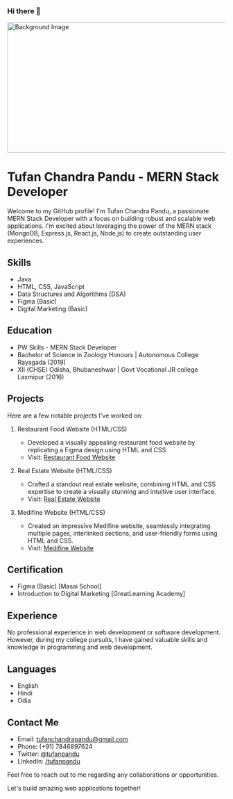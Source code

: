 ### Hi there 👋

<!--
**tufanpandu/tufanpandu** is a ✨ _special_ ✨ repository because its `README.md` (this file) appears on your GitHub profile.

Here are some ideas to get you started:

- 🔭 I’m currently working on ...
- 🌱 I’m currently learning ...
- 👯 I’m looking to collaborate on ...
- 🤔 I’m looking for help with ...
- 💬 Ask me about ...
- 📫 How to reach me: ...
- 😄 Pronouns: ...
- ⚡ Fun fact: ...
-->
<img src="https://camo.githubusercontent.com/c1dcb74cc1c1835b1d716f5051499a2814c683c806b15f04b0eba492863703e9/68747470733a2f2f63646e2e6472696262626c652e636f6d2f75736572732f3733303730332f73637265656e73686f74732f363538313234332f6176656e746f2e676966" alt="Background Image" style="width: 600px; height: 300px;">


# Tufan Chandra Pandu - MERN Stack Developer

Welcome to my GitHub profile! I'm Tufan Chandra Pandu, a passionate MERN Stack Developer with a focus on building robust and scalable web applications. I'm excited about leveraging the power of the MERN stack (MongoDB, Express.js, React.js, Node.js) to create outstanding user experiences.

## Skills

- Java
- HTML, CSS, JavaScript
- Data Structures and Algorithms (DSA)
- Figma (Basic)
- Digital Marketing (Basic)

## Education
- PW Skills - MERN Stack Developer  
- Bachelor of Science in Zoology Honours | Autonomous College Rayagada (2019)
- XII (CHSE) Odisha, Bhubaneshwar | Govt Vocational JR college Laxmipur (2016)

## Projects

Here are a few notable projects I've worked on:

1. Restaurant Food Website (HTML/CSS)
   - Developed a visually appealing restaurant food website by replicating a Figma design using HTML and CSS.
   - Visit: [Restaurant Food Website](https://foodsrestaurent.netlify.app/)

2. Real Estate Website (HTML/CSS)
   - Crafted a standout real estate website, combining HTML and CSS expertise to create a visually stunning and intuitive user interface.
   - Visit: [Real Estate Website](https://realestate98.netlify.app/)

3. Medifine Website (HTML/CSS)
   - Created an impressive Medifine website, seamlessly integrating multiple pages, interlinked sections, and user-friendly forms using HTML and CSS.
   - Visit: [Medifine Website](https://medifine98.netlify.app/)

## Certification

- Figma (Basic) [Masai School]
- Introduction to Digital Marketing [GreatLearning Academy]

## Experience

No professional experience in web development or software development. However, during my college pursuits, I have gained valuable skills and knowledge in programming and web development.

## Languages

- English
- Hindi
- Odia

## Contact Me

- Email: tufanchandrapandu@gmail.com
- Phone: (+91) 7846897624
- Twitter: [@tufanpandu](https://twitter.com/tufanpandu)
- LinkedIn: [/tufanpandu](https://www.linkedin.com/in/tufanpandu)

Feel free to reach out to me regarding any collaborations or opportunities.

Let's build amazing web applications together!
